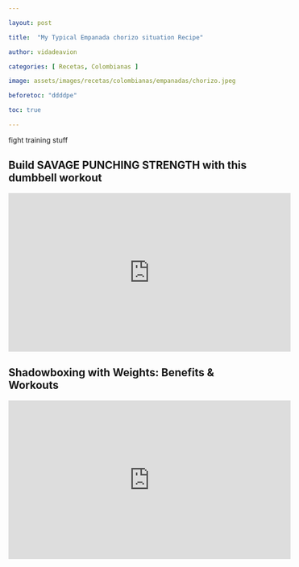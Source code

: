 ```yaml
---

layout: post

title:  "My Typical Empanada chorizo situation Recipe"

author: vidadeavion

categories: [ Recetas, Colombianas ]

image: assets/images/recetas/colombianas/empanadas/chorizo.jpeg

beforetoc: "ddddpe"

toc: true

---
```



fight training stuff

## Build SAVAGE PUNCHING STRENGTH with this dumbbell workout 

<iframe width="560" height="315" src="https://www.youtube.com/embed/zP_ibgLHrvo?si=SE8OjpFfElSO4DkV" title="YouTube video player" frameborder="0" allow="accelerometer; autoplay; clipboard-write; encrypted-media; gyroscope; picture-in-picture; web-share" allowfullscreen></iframe>

## Shadowboxing with Weights: Benefits & Workouts 

<iframe width="560" height="315" src="https://www.youtube.com/embed/Q7pbODLF5Ys?si=ERhBad4_nq_c1LUw" title="YouTube video player" frameborder="0" allow="accelerometer; autoplay; clipboard-write; encrypted-media; gyroscope; picture-in-picture; web-share" allowfullscreen></iframe>
